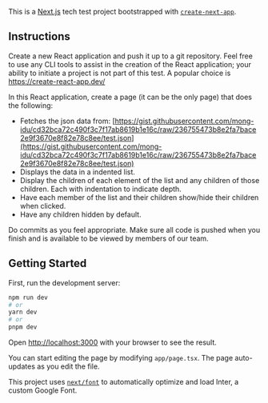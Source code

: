 This is a [Next.js](https://nextjs.org/) tech test project bootstrapped with [`create-next-app`](https://github.com/vercel/next.js/tree/canary/packages/create-next-app).

## Instructions

Create a new React application and push it up to a git repository. Feel free to use any CLI tools to assist in the creation of the React application; your ability to initiate a project is not part of this test. A popular choice is https://create-react-app.dev/

In this React application, create a page (it can be the only page) that does the following:

- Fetches the json data from: [https://gist.githubusercontent.com/mong-idu/cd32bca72c490f3c7f17ab8619b1e16c/raw/236755473b8e2fa7bace2e9f3670e8f82e78c8ee/test.json](https://gist.githubusercontent.com/mong-idu/cd32bca72c490f3c7f17ab8619b1e16c/raw/236755473b8e2fa7bace2e9f3670e8f82e78c8ee/test.json)
- Displays the data in a indented list.
- Display the children of each element of the list and any children of those children. Each with indentation to indicate depth.
- Have each member of the list and their children show/hide their children when clicked.
- Have any children hidden by default.

Do commits as you feel appropriate. Make sure all code is pushed when you finish and is available to be viewed by members of our team.

## Getting Started

First, run the development server:

```bash
npm run dev
# or
yarn dev
# or
pnpm dev
```

Open [http://localhost:3000](http://localhost:3000) with your browser to see the result.

You can start editing the page by modifying `app/page.tsx`. The page auto-updates as you edit the file.

This project uses [`next/font`](https://nextjs.org/docs/basic-features/font-optimization) to automatically optimize and load Inter, a custom Google Font.
